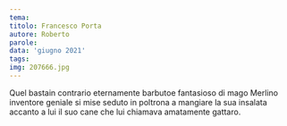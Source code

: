 ```yaml
---
tema:
titolo: Francesco Porta
autore: Roberto
parole: 
data: 'giugno 2021'
tags: 
img: 207666.jpg
---
```

Quel bastain contrario eternamente barbutoe fantasioso di mago Merlino
inventore geniale si mise seduto in poltrona a mangiare la sua insalata
accanto a lui il suo cane che lui chiamava amatamente gattaro.

